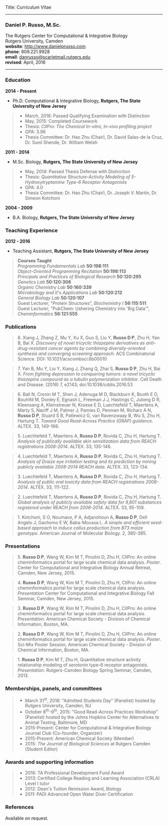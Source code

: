 Title: Curriculum Vitae

---
### Daniel P. Russo, M.Sc.
The Rutgers Center for Computational & Integrative Biology  
Rutgers University, Camden  
__website__: http://www.danielprusso.com  
__phone__: 609.221.9928  
__email__: danrusso@scarletmail.rutgers.edu  
__revised__: April, 2016  
___
### Education 

__2014 - Present__
- Ph.D. Computational & Integrative Biology, __Rutgers, The State University of New Jersey__
> * March, 2016: Passed Qualifying Examination with Distinction
> * May, 2015: Completed Coursework
> * Thesis: _CIIPro: The Chemical In-vitro, In-vivo profiling project_
> * GPA: 3.96
> * Thesis Committee: Dr. Hao Zhu (Chair), Dr. David Salas-de la Cruz, Dr. Sunil Shende, Dr. William Welsh

__2011 - 2014__
- M.Sc. Biology, __Rutgers, The State University of New Jersey__
> * May, 2014: Passed Thesis Defense with Distinction
> * Thesis: _Quantitative Structure-Activity Modeling of 5-Hydroxytryptamine Type-6 Receptor Antagonists_
> * GPA: 4.0
> * Thesis Committee: Dr. Hao Zhu (Chair), Dr. Joseph V. Martin, Dr. Simeon Kotchoni

__2004 - 2009__
- B.A. Biology, __Rutgers, The State University of New Jersey__


### Teaching Experience
__2012 - 2016__ 
- Teaching Assistant, __Rutgers, The State University of New Jersey__

> __Courses Taught__  
_Programming Fundamentals Lab_ __50:198:111__  
_Object-Oriented Programming Recitation_ __50:198:113__   
_Principals and Practices of Biological Research_ __50:120:295__  
_Genetics Lab_ __50:120:308__  
_Organic Chemistry Lab_ __50:160:339__  
_Microbiology and It's Applications Lab_ __50:120:212__  
_General Biology Lab_ __50:120:107__  
Guest Lecturer, "Protein Structures", _Biochemistry I_ __56:115:511__  
Guest Lecturer, "PubChem: Ushering Chemistry into 'Big Data'", _Cheminformatics_ __56:121:555__  


### Publications

> 8\. Xiang J, Zhang Z, Mu Y, Xu X, Guo S, Liu Y, __Russo D P__, Zhu H, Yan B, Bai X. _Discovery of novel tricyclic thiazepine derivatives as anti-drug-resistant cancer agents by combining diversity-oriented synthesis and converging screening approach_. ACS Combinatorial Science. DOI: 10.1021/acscombsci.6b00010


> 7\. Yan B, Mu Y, Liu Y, Xiang J, Zhang Q, Zhai S, __Russo D P__, Zhu H, Bai X. _From fighting depression to conquering tumors: a novel tricyclic thiazepine compound as a tubulin polymerization inhibitor_. Cell Death and Disease. (2016) 7, e2143; doi:10.1038/cddis.2016.53  


> 6\. Ball N, Cronin M T, Shen J, Adenuga M D, Blackburn K, Booth E D, Bouhifd M, Donley E, Egnash L, Freeman J J, Hastings C, Juberg D R, Kleensang A, Kleinstreuer N, Kroese E D, Luechtefeld T, Maertens A, Marty S, Naciff J M, Palmer J, Pamies D, Penman M, Richarz A N, __Russo D P__, Stuard S B, Patlewicz G, van Ravenzwaay B, Wu S, Zhu H, Hartung T. _Toward Good Read-Across Practice (GRAP) guidance_. ALTEX. 33, 149-166.  


> 5\. Luechtefeld T, Maertens A, __Russo D P__, Rovida C, Zhu H, Hartung T. _Analysis of publically available skin sensitization data from REACH registrations 2008-2014_. ALTEX. 33, 135-148. 


> 4\. Luechtefeld T, Maertens A, __Russo D P__, Rovida C, Zhu H, Hartung T. _Analysis of Draize eye irritation testing and its prediction by mining publicly available 2008-2014 REACH data_. ALTEX. 33, 123-134. 

> 3\. Luechtefeld T, Maertens A, __Russo D P__, Rovida C, Zhu H, Hartung T. _Analysis of public oral toxicity data from REACH registrations 2008-2014_. ALTEX. 33, 111-122.  

> 2\. Luechtefeld T, Maertens A, __Russo D P__, Rovida C, Zhu H, Hartung T. _Global analysis of publicly available safety data for 9,801 substances registered under REACH from 2008-2014_. ALTEX. 33, 95-109.  

> 1\. Kotchoni, S O, Noumavo, P A, Adjanohoun A, __Russo D P__, Dell Angelo J, Gachomo E W, Baba-Moussa L. _A simple and efficient seed-based approach to induce callus production from B73 maize genotype_. American Journal of Molecular Biology. 2, 380-385.



### Presentations

> 5\. __Russo D P__, Wang W, Kim M T, Pinolini D, Zhu H, CIIPro:  An online cheminformatics portal for 
large scale chemical data analysis.  _Poster_.  Center for Computational and Integrative Biology Annual Retreat, 
Camden, New Jersey, 2015.

> 4\. __Russo D P__, Wang W, Kim M T, Pinolini D, Zhu H, CIIPro:  An online cheminformatics portal for 
large scale chemical data analysis.  _Presentation_ Center for Computational and Integrative Biology Fall Seminar, 
Camden, New Jersey, 2015.


> 3\. __Russo D P__, Wang W, Kim M T, Pinolini D, Zhu H, CIIPro:  An online cheminformatics portal for 
large scale chemical data analysis. _Presentation_. American Chemical Society - Division of Chemical 
Information, Boston, MA.  

> 2\. __Russo D P__, Wang W, Kim M T, Pinolini D, Zhu H, CIIPro:  An online cheminformatics portal for 
large scale chemical data analysis. _Poster_. Sci-Mix Poster Session, American Chemical Society - 
Division of Chemical Information, Boston, MA.  

> 1\. __Russo D P__, Kim M T, Zhu H,  Quantitative structure activity relationship modeling of serotonin 
type-6 receptor antagonists.  _Presentation_. Rutgers-Camden Biology Spring Seminar, Camden, 2013.  

### Memberships, panels, and committees

> - March 31<sup>st</sup>, 2016: "Admitted Students Day" (Panelist) hosted by Rutgers University, Camden, NJ
> - October 8<sup>th</sup>-9<sup>th</sup>, 2015: "Good Read-Across Practices Workshop" (Panelist) hosted by the Johns Hopkins Center for Alternatives to Animal Testing, Baltimore, MD
> - 2015-Present: Center for Computational & Integrative Biology Journal Club (Co-founder, Organizer)
> - 2015-Present: American Chemical Society (Member)
> - 2015: _The Journal of Biological Sciences_ at Rutgers Camden (Student Editor)


### Awards and supporting information

> - 2016: TA Professional Development Fund Award
> - 2013: Certified College Reading and Learning Association (CRLA) Level I tutor
> - 2012: Dean's Tuition Remission Award, Biology
> - 2011: PADI Advanced Open Water Diver Certification

### References

Available on request.